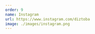 ```yaml
---
order: 9
name: Instagram
url: https://www.instagram.com/diztoba
image: ./images/instagram.png
---
```


